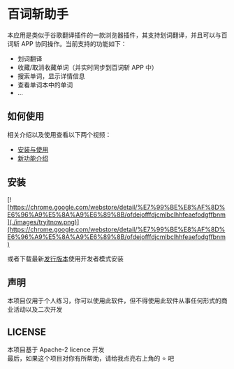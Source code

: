 # 百词斩助手
本应用是类似于谷歌翻译插件的一款浏览器插件，其支持划词翻译，并且可以与百词斩 APP 协同操作。当前支持的功能如下：
- 划词翻译
- 收藏/取消收藏单词（并实时同步到百词斩 APP 中）
- 搜索单词，显示详情信息
- 查看单词本中的单词
- ...

## 如何使用
相关介绍以及使用查看以下两个视频：
- [安装与使用](https://www.bilibili.com/video/BV1QG411P7Es/)
- [新功能介绍](https://www.bilibili.com/video/BV1zj411Z7LM/)

## 安装
[![https://chrome.google.com/webstore/detail/%E7%99%BE%E8%AF%8D%E6%96%A9%E5%8A%A9%E6%89%8B/ofdejofffdjcmlbclhhfeaefodgffbnm](./images/tryitnow.png)](https://chrome.google.com/webstore/detail/%E7%99%BE%E8%AF%8D%E6%96%A9%E5%8A%A9%E6%89%8B/ofdejofffdjcmlbclhhfeaefodgffbnm)

或者下载最新[发行版本](https://github.com/marmot-z/baicizhan-helper/releases/latest)使用开发者模式安装

## 声明
本项目仅用于个人练习，你可以使用此软件，但不得使用此软件从事任何形式的商业活动以及二次开发

## LICENSE
本项目基于 Apache-2 licence 开发    
最后，如果这个项目对你有所帮助，请给我点亮右上角的 ⭐ 吧